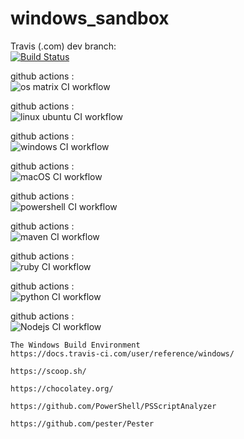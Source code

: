 # windows_sandbox

Travis (.com) dev branch:  
[![Build Status](https://travis-ci.com/githubfoam/windows_sandbox.svg?branch=master)](https://travis-ci.com/githubfoam/windows_sandbox)    

github actions :  
![os matrix CI workflow](https://github.com/githubfoam/windows_sandbox/workflows/os%20matrix%20CI%20workflow/badge.svg) 

github actions :  
![linux ubuntu CI workflow](https://github.com/githubfoam/windows_sandbox/workflows/linux%20ubuntu%20CI%20workflow/badge.svg)  

github actions :  
![windows CI workflow](https://github.com/githubfoam/windows_sandbox/workflows/windows%20CI%20workflow/badge.svg) 

github actions :  
![macOS CI workflow](https://github.com/githubfoam/windows_sandbox/workflows/macOS%20CI%20workflow/badge.svg)

github actions :  
![powershell CI workflow](https://github.com/githubfoam/windows_sandbox/workflows/powershell%20CI%20workflow/badge.svg)

github actions :  
![maven CI workflow](https://github.com/githubfoam/windows_sandbox/workflows/maven%20CI%20workflow/badge.svg)    

github actions :   
![ruby CI workflow](https://github.com/githubfoam/windows_sandbox/workflows/ruby%20CI%20workflow/badge.svg)

github actions :   
![python CI workflow](https://github.com/githubfoam/windows_sandbox/workflows/python%20CI%20workflow/badge.svg)

github actions :   
![Nodejs CI workflow](https://github.com/githubfoam/windows_sandbox/workflows/Nodejs%20CI%20workflow/badge.svg)
~~~
The Windows Build Environment
https://docs.travis-ci.com/user/reference/windows/

https://scoop.sh/

https://chocolatey.org/

https://github.com/PowerShell/PSScriptAnalyzer

https://github.com/pester/Pester

~~~

